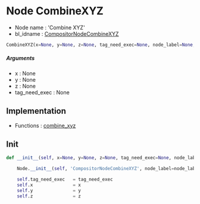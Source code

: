 # Node CombineXYZ

- Node name : 'Combine XYZ'
- bl_idname : [CompositorNodeCombineXYZ](https://docs.blender.org/api/current/bpy.types.CompositorNodeCombineXYZ.html)


``` python
CombineXYZ(x=None, y=None, z=None, tag_need_exec=None, node_label=None, node_color=None)
```
##### Arguments

- x : None
- y : None
- z : None
- tag_need_exec : None

## Implementation

- Functions : [combine_xyz](/docs/Compositor/CompositorTree.md#combine_xyz)

## Init

``` python
def __init__(self, x=None, y=None, z=None, tag_need_exec=None, node_label=None, node_color=None):

    Node.__init__(self, 'CompositorNodeCombineXYZ', node_label=node_label, node_color=node_color)

    self.tag_need_exec   = tag_need_exec
    self.x               = x
    self.y               = y
    self.z               = z
```
